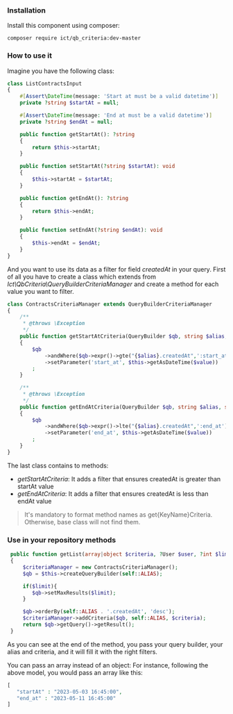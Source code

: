 ### Installation

Install this component using composer:

```shell
composer require ict/qb_criteria:dev-master
```

### How to use it

Imagine you have the following class:

```php
class ListContractsInput
{
    #[Assert\DateTime(message: 'Start at must be a valid datetime')]
    private ?string $startAt = null;

    #[Assert\DateTime(message: 'End at must be a valid datetime')]
    private ?string $endAt = null;

    public function getStartAt(): ?string
    {
        return $this->startAt;
    }

    public function setStartAt(?string $startAt): void
    {
        $this->startAt = $startAt;
    }

    public function getEndAt(): ?string
    {
        return $this->endAt;
    }

    public function setEndAt(?string $endAt): void
    {
        $this->endAt = $endAt;
    }
}
```

And you want to use its data as a filter for field _createdAt_ in your query. First of all you have to create a class which extends from 
_Ict\QbCriteria\QueryBuilderCriteriaManager_ and create a method for each value you want to filter. 

```php
class ContractsCriteriaManager extends QueryBuilderCriteriaManager
{
    /**
     * @throws \Exception
     */
    public function getStartAtCriteria(QueryBuilder $qb, string $alias, string|\DateTimeImmutable $value): void
    {
        $qb
            ->andWhere($qb->expr()->gte("{$alias}.createdAt",':start_at'))
            ->setParameter('start_at', $this->getAsDateTime($value))
        ;
    }

    /**
     * @throws \Exception
     */
    public function getEndAtCriteria(QueryBuilder $qb, string $alias, string|\DateTimeImmutable $value): void
    {
        $qb
            ->andWhere($qb->expr()->lte("{$alias}.createdAt",':end_at'))
            ->setParameter('end_at', $this->getAsDateTime($value))
        ;
    }
}
```
The last class contains to methods: 

- _getStartAtCriteria_: It adds a filter that ensures createdAt is greater than startAt value
- _getEndAtCriteria_: It adds a filter that ensures createdAt is less than endAt value

> It's mandatory to format method names as get{KeyName}Criteria. Otherwise, base class will not find them.

### Use in your repository methods

```php
 public function getList(array|object $criteria, ?User $user, ?int $limit): array
 {
     $criteriaManager = new ContractsCriteriaManager();
     $qb = $this->createQueryBuilder(self::ALIAS);

     if($limit){
        $qb->setMaxResults($limit);
     }

     $qb->orderBy(self::ALIAS . '.createdAt', 'desc');
     $criteriaManager->addCriteria($qb, self::ALIAS, $criteria);
     return $qb->getQuery()->getResult();
 }
```

As you can see at the end of the method, you pass your query builder, your alias and criteria, and it will fill it
with the right filters.

You can pass an array instead of an object: For instance, following the above model, you would pass an array like this:

```php
[
   "startAt" : "2023-05-03 16:45:00",
   "end_at" : "2023-05-11 16:45:00"
]
```


